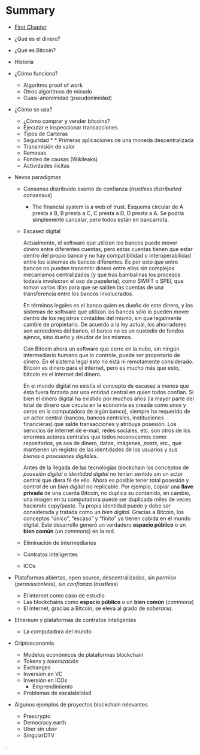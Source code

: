 # Summary

* [First Chapter][1]

* ¿Qué es el dinero?

* ¿Qué es Bitcoin?

* Historia

* ¿Cómo funciona?
	* Algoritmo proof of work
	* Otros algoritmos de minado
	* Cuasi-anonimidad (pseudonimidad)

* ¿Cómo se usa?
	* ¿Cómo comprar y vender bitcoins?
	 - Ejecutar e inspeccionar transacciones
	 - Tipos de Carteras
	 - Seguridad
	* * Primeras aplicaciones de una moneda descentralizada
	* Transmisión de valor
	* Remesas
	* Fondeo de causas (Wikileaks)
	* Actividades ilícitas

* Nevos paradigmas
	* Consenso distribuido exento de confianza (_trustless distribuited consensus_)
		* The financial system is a web of trust. Esquema circular de A presta a B, B presta a C, C presta a D, D presta a A. Se podría simplemente cancelar, pero todos están en bancarrota.
	* Escasez digital

		Actualmente, el software que utilizan los bancos puede mover dinero entre diferentes cuentas, pero estas cuentas tienen que estar dentro del propio banco y no hay compatibilidad o interoperabilidad entre los sistemas de bancos diferentes. Es por esto que entre bancos no pueden transmitir dinero entre ellos sin complejos mecanismos centralizados (y que tras bambalinas los procesos todavía involucran el uso de papelería), como SWIFT o SPEI, que toman varios días para que se salden las cuentas de una transferencia entre los bancos involucrados. 

		En términos legales es el banco quien es dueño de este dinero, y los sistemas de software que utilizan los bancos sólo lo pueden mover dentro de los registros contables del mismo, sin que legalmente cambie de propietario. De acuerdo a la ley actual, los ahorradores son acreedores del banco, el banco no es un custodio de fondos ajenos, sino dueño y deudor de los mismos.

		Con Bitcoin ahora un software que corre en la nube, sin ningún intermediario humano que lo controle, puede ser propietario de dinero. En el sistema legal esto no está ni remotamente considerado. Bitcoin es dinero para el internet, pero es mucho más que esto, bitcoin es el internet del dinero.

		En el mundo digital no existía el concepto de escasez a menos que ésta fuera forzada por una entidad central en quien todos confían. Si bien el dinero digital ha existido por muchos años (la mayor parte del total de dinero que circula en la economía es creada como unos y ceros en la computadora de algún banco), siempre ha requerido de un actor central (bancos, bancos centrales, instituciones financieras) que salde transacciones y atribuya posesión. Los servicios de internet de e-mail, redes sociales, etc. son otros de los enormes actores centrales que todos reconocemos como repositorios, ya sea de dinero, datos, imágenes, _posts_, etc., que mantienen un registro de las identidades de los usuarios y sus _bienes_ o _posesiones digitales_.  

		Antes de la llegada de las tecnologías blockchain los conceptos de _posesión digital_ o _identidad digital_ no tenían sentido sin un actor central que diera fé de ello. Ahora es posible tener total posesión y control de un _bien digital_ no replicable. Por ejemplo, copiar una **llave privada** de una cuenta Bitcoin, no duplica su contenido, en cambio, una imagen en tu computadora puede ser duplicada miles de veces haciendo copy/paste. Tu propia identidad puede y debe ser considerada y tratada como un _bien digital_. Gracias a Bitcoin, los conceptos “único”, “escaso” y “finito” ya tienen cabida en el mundo digital. Este desarrollo generó un verdadero **espacio público** o un **bien común** (un _commons_) en la red.

	* Eliminación de intermediarios
	* Contratos inteligentes
	* ICOs

* Plataformas abiertas, open source, descentralizadas, _sin permiso_ (_permissionless_), _sin confianza_ (_trustless_)
	 - El internet como caso de estudio
	* Las blockchains como **espacio público** o un **bien común** (_commons_)
	* El internet, gracias a Bitcoin, se eleva al grado de _soberanía_.

* Ethereum y plataformas de contratos inteligentes
	* La computadora del mundo

* Criptoeconomía
	* Modelos económicos de plataformas blockchain
	* Tokens y _tokenización_
	* Exchanges
	* Inversion en VC
	* Inversión en ICOs
		* Emprendimiento
	* Problemas de escalabilidad

* Algunos ejemplos de proyectos blockchain relevantes
	* Prescrypto
	* Democracy.earth
	* Uber sin uber
	* SingularDTV





.

[1]:	chapter1.md